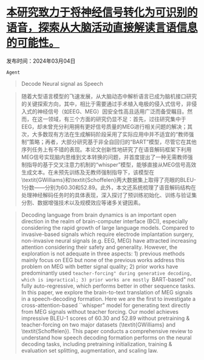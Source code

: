 # [本研究致力于将神经信号转化为可识别的语音，探索从大脑活动直接解读言语信息的可能性。](https://arxiv.org/abs/2403.01748)

发布时间：2024年03月04日

`Agent`

> Decode Neural signal as Speech

> 随着大型语言模型的飞速发展，从大脑动态中解析语言已成为脑机接口研究的关键探索方向，其中，相比于需要通过手术植入电极的侵入式信号，非侵入式的神经信号（如EEG、MEG）因安全性高且适用广泛而备受瞩目。然而，在这一领域，有三个方面的研究仍显不足：首先，过往研究集中于EEG，却未曾充分利用拥有更好信号质量的MEG进行相关问题的解决；其次，大多数现有方法在生成解码阶段采用了实际应用中并不适宜的“教师强制”策略；再者，大部分研究基于非全自回归的“BART”模型，尽管它在其他序列任务上有不错的表现。本论文创新性地研究了在语音解码框架下利用MEG信号实现脑内思维到文本转换的问题，并首度提出了一种无需教师强制指导的基于交叉注意力机制的“whisper”模型，能够直接从MEG信号高效生成文本。在未预先训练及无教师强制指导下，该模型在\textit{GWilliams}和\textit{Schoffelen}两大数据集上取得了亮眼的BLEU-1分数——分别为60.30和52.89。此外，本文还系统梳理了语音解码结构在处理神经解码任务时的具体表现，深入探讨了预训练初始化、训练与验证集分割、数据增强技术以及规模效应等诸多关键因素。

> Decoding language from brain dynamics is an important open direction in the realm of brain-computer interface (BCI), especially considering the rapid growth of large language models. Compared to invasive-based signals which require electrode implantation surgery, non-invasive neural signals (e.g. EEG, MEG) have attracted increasing attention considering their safety and generality. However, the exploration is not adequate in three aspects: 1) previous methods mainly focus on EEG but none of the previous works address this problem on MEG with better signal quality; 2) prior works have predominantly used ``teacher-forcing" during generative decoding, which is impractical; 3) prior works are mostly ``BART-based" not fully auto-regressive, which performs better in other sequence tasks. In this paper, we explore the brain-to-text translation of MEG signals in a speech-decoding formation. Here we are the first to investigate a cross-attention-based ``whisper" model for generating text directly from MEG signals without teacher forcing. Our model achieves impressive BLEU-1 scores of 60.30 and 52.89 without pretraining \& teacher-forcing on two major datasets (\textit{GWilliams} and \textit{Schoffelen}). This paper conducts a comprehensive review to understand how speech decoding formation performs on the neural decoding tasks, including pretraining initialization, training \& evaluation set splitting, augmentation, and scaling law.